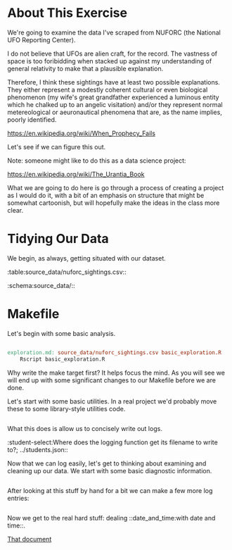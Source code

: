 About This Exercise
===================

We're going to examine the data I've scraped from NUFORC (the National
UFO Reporting Center).

I do not believe that UFOs are alien craft, for the record. The
vastness of space is too foribidding when stacked up against my
understanding of general relativity to make that a plausible
explanation. 

Therefore, I think these sightings have at least two possible
explanations. They either represent a modestly coherent cultural or
even biological phenomenon (my wife's great grandfather experienced a
luminous entity which he chalked up to an angelic visitation) and/or
they represent normal metereological or aeuronautical phenomena that
are, as the name implies, poorly identified.

https://en.wikipedia.org/wiki/When_Prophecy_Fails

Let's see if we can figure this out.

Note: someone might like to do this as a data science project:

https://en.wikipedia.org/wiki/The_Urantia_Book

What we are going to do here is go through a process of creating a
project as I would do it, with a bit of an emphasis on structure that
might be somewhat cartoonish, but will hopefully make the ideas in the
class more clear.

Tidying Our Data
================

We begin, as always, getting situated with our dataset.

:table:source_data/nuforc_sightings.csv::

:schema:source_data/::

Makefile
========

Let's begin with some basic analysis.

```makefile 

exploration.md: source_data/nuforc_sightings.csv basic_exploration.R
	Rscript basic_exploration.R

```

Why write the make target first? It helps focus the mind. As you will
see we will end up with some significant changes to our Makefile before we are done.

Let's start with some basic utilities. In a real project we'd probably move these to 
some library-style utilities code.
```R file=basic_exploration.R start="lit:library" end="lit:log(\"="
```

What this does is allow us to concisely write out logs. 

:student-select:Where does the logging function get its filename to write to?; ../students.json::

Now that we can log easily, let's get to thinking about examining and cleaning up
our data. We start with some basic diagnostic information.

```R file=basic_exploration.R start="lit:d <- read_csv" end="^}"
```

After looking at this stuff by hand for a bit we can make a few more log entries:

```R file=basic_exploration.R start="lit:log(\"\\n\\nMAD" end="lit:d <- d %>%"
```

Now we get to the real hard stuff: dealing ::date_and_time:with date and time::.

[That document](exploration.md)
